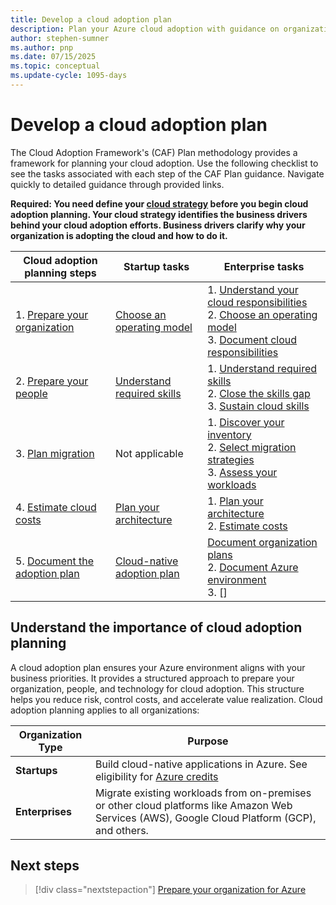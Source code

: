 ```yaml
---
title: Develop a cloud adoption plan
description: Plan your Azure cloud adoption with guidance on organizational readiness, skills development, migration strategies, and cost estimation to ensure successful cloud transformation.
author: stephen-sumner
ms.author: pnp
ms.date: 07/15/2025
ms.topic: conceptual
ms.update-cycle: 1095-days
---
```


# Develop a cloud adoption plan

The Cloud Adoption Framework's (CAF) Plan methodology provides a framework for planning your cloud adoption. Use the following checklist to see the tasks associated with each step of the CAF Plan guidance. Navigate quickly to detailed guidance through provided links.

**Required: You need define your [cloud strategy](../strategy/index.md) before you begin cloud adoption planning. Your cloud strategy identifies the business drivers behind your cloud adoption efforts. Business drivers clarify why your organization is adopting the cloud and how to do it.**

| Cloud adoption planning steps | Startup tasks | Enterprise tasks |
| --- | --- | --- |
| 1. [Prepare your organization](./prepare-organization-for-cloud.md) | [Choose an operating model](./prepare-organization-for-cloud.md#choose-a-cloud-operating-model)  | 1. [Understand your cloud responsibilities](./prepare-organization-for-cloud.md#understand-your-cloud-responsibilities) <br> 2.  [Choose an operating model](./prepare-organization-for-cloud.md#choose-a-cloud-operating-model) <br> 3. [Document cloud responsibilities](./prepare-organization-for-cloud.md#document-cloud-responsibilities) |
| 2. [Prepare your people](./prepare-people-for-cloud.md) | [Understand required skills](./prepare-people-for-cloud.md#understand-the-cloud-skills-you-need) | 1. [Understand required skills](./prepare-people-for-cloud.md#understand-the-cloud-skills-you-need) <br> 2. [Close the skills gap](./prepare-people-for-cloud.md#close-the-skills-gap) <br> 3. [Sustain cloud skills](./prepare-people-for-cloud.md#sustain-cloud-skills-across-your-organization) |
| 3. [Plan migration](./discover-existing-workload-inventory.md) | Not applicable | 1. [Discover your inventory](./discover-existing-workload-inventory.md) <br> 2. [Select migration strategies](./select-cloud-migration-strategy.md) <br> 3. [Assess your workloads](./assess-workloads-for-cloud-migration.md) |
| 4. [Estimate cloud costs](./estimate-total-cost-of-ownership.md) | [Plan your architecture](./estimate-total-cost-of-ownership.md#plan-your-azure-architecture) | 1. [Plan your architecture](./estimate-total-cost-of-ownership.md#plan-your-azure-architecture) <br> 2. [Estimate costs](./estimate-total-cost-of-ownership.md#estimate-costs-based-on-architecture)
| 5. [Document the adoption plan](./estimate-total-cost-of-ownership.md#document-the-cloud-adoption-plan) | [Cloud-native adoption plan](./cloud-native-adoption-plan.md) | [Document organization plans](./document-cloud-adoption-plan.md#document-organization-and-people-plans) <br> 2. [Document Azure environment](./document-cloud-adoption-plan.md#document-azure-landing-zone-and-workload-details) <br> 3. [] 

## Understand the importance of cloud adoption planning

A cloud adoption plan ensures your Azure environment aligns with your business priorities. It provides a structured approach to prepare your organization, people, and technology for cloud adoption. This structure helps you reduce risk, control costs, and accelerate value realization. Cloud adoption planning applies to all organizations:

| Organization Type | Purpose |
|-------------------|---------|
| **Startups**      | Build cloud-native applications in Azure. See eligibility for [Azure credits](https://www.microsoft.com/startups) |
| **Enterprises**   | Migrate existing workloads from on-premises or other cloud platforms like Amazon Web Services (AWS), Google Cloud Platform (GCP), and others. |

## Next steps

> [!div class="nextstepaction"]
> [Prepare your organization for Azure](./prepare-organization-for-cloud.md)
